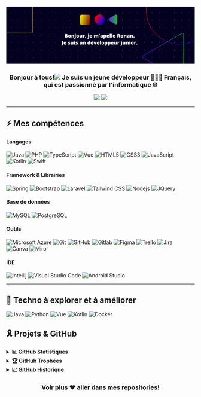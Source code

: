 ![Banner Image](https://github.com/ronanhenry-web/ronanhenry-web/blob/main/banner.png)
<h3 align="center">Bonjour à tous!<img src="https://media.giphy.com/media/hvRJCLFzcasrR4ia7z/giphy.gif" width="25"> Je suis un jeune développeur 👨🏻‍💻 Français, qui est passionné par l'informatique 🌐</h3>

<p align="center">
  <a href="https://linkedin.com/in/ronan-henry" target="_blank"><img height="25" src = "https://img.shields.io/badge/-LinkedIn-0e76a8?style=for-the-badge&logo=Linkedin&logoColor=white"></a>
  <a href="https://ronanhenry2.wixsite.com/portfolio" target="_blank"><img height="25" src = "https://img.shields.io/badge/Portfolio-3b5998?style=for-the-badge&logo=google-chrome&logoColor=white"></a>

----

## ⚡ Mes compétences

#### Langages
![Java](https://img.shields.io/badge/Java-ED8B00?style=flat-square&logo=openjdk&logoColor=white)
![PHP](https://img.shields.io/badge/PHP-777BB4?style=flat-square&logo=php&logoColor=white)
![TypeScript](https://img.shields.io/badge/-TypeScript-007ACC?style=flat-square&logo=typescript&logoColor=white)
![Vue](https://img.shields.io/badge/Vue.js-35495E?style=flat-square&logo=vue.js&logoColor=white)
![HTML5](https://img.shields.io/badge/-HTML5-E34F26?style=flat-square&logo=html5&logoColor=white)
![CSS3](https://img.shields.io/badge/-CSS3-1572B6?style=flat-square&logo=css3)
![JavaScript](https://img.shields.io/badge/-JavaScript-F7DF1E?style=flat-square&logo=javascript&logoColor=black)
![Kotlin](https://img.shields.io/badge/Kotlin-0095D5?style=flat-square&logo=kotlin&logoColor=white)
![Swift](https://img.shields.io/badge/Swift-FA7343?style=flat-square&logo=swift&logoColor=white)


#### Framework & Librairies
![Spring](https://img.shields.io/badge/Spring-6DB33F?style=flat-square&logo=spring&logoColor=white)
![Bootstrap](https://img.shields.io/badge/-Bootstrap-7952B3?style=flat-square&logo=bootstrap&logoColor=white)
![Laravel](https://img.shields.io/badge/Laravel-FF2D20?style=flat-square&logo=laravel&logoColor=white)
![Tailwind CSS](https://img.shields.io/badge/-TailwindCSS-38B2AC?style=flat-square&logo=tailwind-css&logoColor=white)
![Nodejs](https://img.shields.io/badge/-Nodejs-339933?style=flat-square&logo=Node.js&logoColor=white)
![JQuery](https://img.shields.io/badge/jQuery-0769AD?style=flat-square&logo=jquery&logoColor=white)


#### Base de données
![MySQL](https://img.shields.io/badge/MySQL-00000F?style=flat-square&logo=mysql&logoColor=white)
![PostgreSQL](https://img.shields.io/badge/-PostgreSQL-336791?style=flat-square&logo=postgresql&logoColor=white)

  
#### Outils
![Microsoft Azure](https://img.shields.io/badge/Microsoft_Azure-0089D6?style=flat-square&logo=microsoft-azure&logoColor=white)
![Git](https://img.shields.io/badge/-Git-black?style=flat-square&logo=git)
![GitHub](https://img.shields.io/badge/-GitHub-181717?style=flat-square&logo=github)
![Gitlab](https://img.shields.io/badge/GitLab-330F63?style=flat-square&logo=gitlab&logoColor=white)
![Figma](https://img.shields.io/badge/-Figma-F24E1E?style=flat-square&logo=figma&logoColor=white)
![Trello](https://img.shields.io/badge/Trello-0052CC?style=flat-square&logo=trello&logoColor=white)
![Jira](https://img.shields.io/badge/Jira-0052CC?style=flat-square&logo=Jira&logoColor=white)
![Canva](https://img.shields.io/badge/Canva-%2300C4CC.svg?&style=flat-square&logo=Canva&logoColor=white)
![Miro](https://img.shields.io/badge/Miro-050038?style=flat-square&logo=Miro&logoColor=white)


#### IDE
![Intellij](https://img.shields.io/badge/IntelliJ_IDEA-000000.svg?style=flat-square&logo=intellij-idea&logoColor=white)
![Visual Studio Code](https://img.shields.io/badge/-VSCode-007ACC?style=flat-square&logo=visual-studio-code&logoColor=white)
![Android Studio](https://img.shields.io/badge/Android_Studio-3DDC84?style=flat-square&logo=android-studio&logoColor=white)

----
  
## 🔮 Techno à explorer et à améliorer

![Java](https://img.shields.io/badge/Java-ED8B00?style=flat-square&logo=openjdk&logoColor=white)
![Python](https://img.shields.io/badge/Python-14354C?style=flat-square&logo=python&logoColor=white)
![Vue](https://img.shields.io/badge/Vue.js-35495E?style=flat-square&logo=vue.js&logoColor=white)
![Kotlin](https://img.shields.io/badge/Kotlin-0095D5?style=flat-square&logo=kotlin&logoColor=white)
![Docker](https://img.shields.io/badge/-Docker-2496ED?style=flat-square&logo=docker&logoColor=white)
  
## 🎗️ Projets & GitHub

<details>
  <summary><b>📊 GitHub Statistiques</b></summary>
  <br />
  <img height="180em" src="https://github-readme-stats.vercel.app/api?username=ronanhenry-web&bg_color=0D1117&title_color=f9826c&text_color=fdfdfd&icon_color=f9826c&show_icons=true&hide_border=true&&count_private=true&include_all_commits=true" />
  &nbsp;&nbsp;&nbsp;
  <img height="180em" src="https://github-readme-stats.vercel.app/api/top-langs/?username=ronanhenry-web&bg_color=0D1117&title_color=f9826c&text_color=fdfdfd&show_icons=true&hide_border=true&layout=compact" />
</details>

<details>
  <summary><b>🏆 GitHub Trophées</b></summary>
  <br />
  <p align="center">
    <img src="https://github-profile-trophy.vercel.app/?username=ronanhenry-web&row=1&column=6&margin-h=8&theme=darkhub&count_private=true&margin-w=15&no-frame=true" />
  </p>
</details>

<details>
  <summary><b>📈 GitHub Historique</b></summary>
  <br />
  <p align="center">
    <img height="180em" src="https://github-readme-streak-stats.herokuapp.com/?user=ronanhenry-web&theme=dark&hide_border=true&background=0D1117&stroke=0000&count_private=true&include_all_commits=true" />
  </p>
</details>

<div align="center">
  
### Voir plus ❤️ aller dans mes repositories!

</div>
